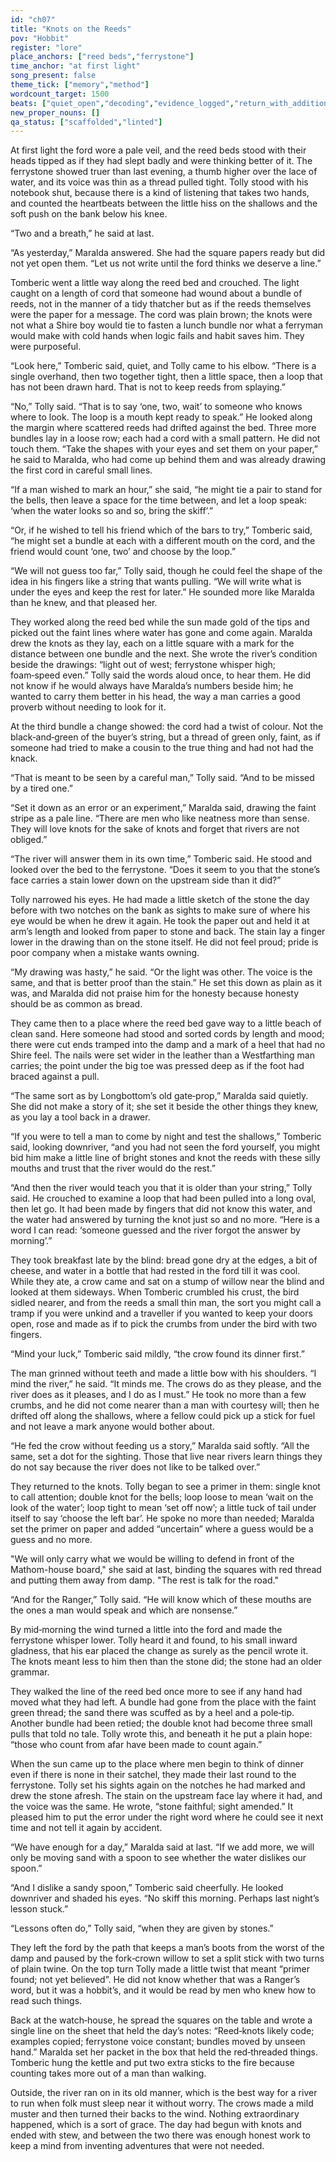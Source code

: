 ```yaml
---
id: "ch07"
title: "Knots on the Reeds"
pov: "Hobbit"
register: "lore"
place_anchors: ["reed beds","ferrystone"]
time_anchor: "at first light"
song_present: false
theme_tick: ["memory","method"]
wordcount_target: 1500
beats: ["quiet_open","decoding","evidence_logged","return_with_addition"]
new_proper_nouns: []
qa_status: ["scaffolded","linted"]
---
```


At first light the ford wore a pale veil, and the reed beds stood with their heads tipped as if they had slept badly and were thinking better of it. The ferrystone showed truer than last evening, a thumb higher over the lace of water, and its voice was thin as a thread pulled tight. Tolly stood with his notebook shut, because there is a kind of listening that takes two hands, and counted the heartbeats between the little hiss on the shallows and the soft push on the bank below his knee.

“Two and a breath,” he said at last.

“As yesterday,” Maralda answered. She had the square papers ready but did not yet open them. “Let us not write until the ford thinks we deserve a line.”

Tomberic went a little way along the reed bed and crouched. The light caught on a length of cord that someone had wound about a bundle of reeds, not in the manner of a tidy thatcher but as if the reeds themselves were the paper for a message. The cord was plain brown; the knots were not what a Shire boy would tie to fasten a lunch bundle nor what a ferryman would make with cold hands when logic fails and habit saves him. They were purposeful.

“Look here,” Tomberic said, quiet, and Tolly came to his elbow. “There is a single overhand, then two together tight, then a little space, then a loop that has not been drawn hard. That is not to keep reeds from splaying.”

“No,” Tolly said. “That is to say ‘one, two, wait’ to someone who knows where to look. The loop is a mouth kept ready to speak.” He looked along the margin where scattered reeds had drifted against the bed. Three more bundles lay in a loose row; each had a cord with a small pattern. He did not touch them. “Take the shapes with your eyes and set them on your paper,” he said to Maralda, who had come up behind them and was already drawing the first cord in careful small lines.

“If a man wished to mark an hour,” she said, “he might tie a pair to stand for the bells, then leave a space for the time between, and let a loop speak: ‘when the water looks so and so, bring the skiff’.”

“Or, if he wished to tell his friend which of the bars to try,” Tomberic said, “he might set a bundle at each with a different mouth on the cord, and the friend would count ‘one, two’ and choose by the loop.”

“We will not guess too far,” Tolly said, though he could feel the shape of the idea in his fingers like a string that wants pulling. “We will write what is under the eyes and keep the rest for later.” He sounded more like Maralda than he knew, and that pleased her.

They worked along the reed bed while the sun made gold of the tips and picked out the faint lines where water has gone and come again. Maralda drew the knots as they lay, each on a little square with a mark for the distance between one bundle and the next. She wrote the river’s condition beside the drawings: “light out of west; ferrystone whisper high; foam‑speed even.” Tolly said the words aloud once, to hear them. He did not know if he would always have Maralda’s numbers beside him; he wanted to carry them better in his head, the way a man carries a good proverb without needing to look for it.

At the third bundle a change showed: the cord had a twist of colour. Not the black‑and‑green of the buyer’s string, but a thread of green only, faint, as if someone had tried to make a cousin to the true thing and had not had the knack.

“That is meant to be seen by a careful man,” Tolly said. “And to be missed by a tired one.”

“Set it down as an error or an experiment,” Maralda said, drawing the faint stripe as a pale line. “There are men who like neatness more than sense. They will love knots for the sake of knots and forget that rivers are not obliged.”

“The river will answer them in its own time,” Tomberic said. He stood and looked over the bed to the ferrystone. “Does it seem to you that the stone’s face carries a stain lower down on the upstream side than it did?”

Tolly narrowed his eyes. He had made a little sketch of the stone the day before with two notches on the bank as sights to make sure of where his eye would be when he drew it again. He took the paper out and held it at arm’s length and looked from paper to stone and back. The stain lay a finger lower in the drawing than on the stone itself. He did not feel proud; pride is poor company when a mistake wants owning.

“My drawing was hasty,” he said. “Or the light was other. The voice is the same, and that is better proof than the stain.” He set this down as plain as it was, and Maralda did not praise him for the honesty because honesty should be as common as bread.

They came then to a place where the reed bed gave way to a little beach of clean sand. Here someone had stood and sorted cords by length and mood; there were cut ends tramped into the damp and a mark of a heel that had no Shire feel. The nails were set wider in the leather than a Westfarthing man carries; the point under the big toe was pressed deep as if the foot had braced against a pull.

“The same sort as by Longbottom’s old gate‑prop,” Maralda said quietly. She did not make a story of it; she set it beside the other things they knew, as you lay a tool back in a drawer.

“If you were to tell a man to come by night and test the shallows,” Tomberic said, looking downriver, “and you had not seen the ford yourself, you might bid him make a little line of bright stones and knot the reeds with these silly mouths and trust that the river would do the rest.”

“And then the river would teach you that it is older than your string,” Tolly said. He crouched to examine a loop that had been pulled into a long oval, then let go. It had been made by fingers that did not know this water, and the water had answered by turning the knot just so and no more. “Here is a word I can read: ‘someone guessed and the river forgot the answer by morning’.”

They took breakfast late by the blind: bread gone dry at the edges, a bit of cheese, and water in a bottle that had rested in the ford till it was cool. While they ate, a crow came and sat on a stump of willow near the blind and looked at them sideways. When Tomberic crumbled his crust, the bird sidled nearer, and from the reeds a small thin man, the sort you might call a tramp if you were unkind and a traveller if you wanted to keep your doors open, rose and made as if to pick the crumbs from under the bird with two fingers.

“Mind your luck,” Tomberic said mildly, “the crow found its dinner first.”

The man grinned without teeth and made a little bow with his shoulders. “I mind the river,” he said. “It minds me. The crows do as they please, and the river does as it pleases, and I do as I must.” He took no more than a few crumbs, and he did not come nearer than a man with courtesy will; then he drifted off along the shallows, where a fellow could pick up a stick for fuel and not leave a mark anyone would bother about.

“He fed the crow without feeding us a story,” Maralda said softly. “All the same, set a dot for the sighting. Those that live near rivers learn things they do not say because the river does not like to be talked over.”

They returned to the knots. Tolly began to see a primer in them: single knot to call attention; double knot for the bells; loop loose to mean ‘wait on the look of the water’; loop tight to mean ‘set off now’; a little tuck of tail under itself to say ‘choose the left bar’. He spoke no more than needed; Maralda set the primer on paper and added “uncertain” where a guess would be a guess and no more.

"We will only carry what we would be willing to defend in front of the Mathom-house board," she said at last, binding the squares with red thread and putting them away from damp. "The rest is talk for the road."

“And for the Ranger,” Tolly said. “He will know which of these mouths are the ones a man would speak and which are nonsense.”

By mid‑morning the wind turned a little into the ford and made the ferrystone whisper lower. Tolly heard it and found, to his small inward gladness, that his ear placed the change as surely as the pencil wrote it. The knots meant less to him then than the stone did; the stone had an older grammar.

They walked the line of the reed bed once more to see if any hand had moved what they had left. A bundle had gone from the place with the faint green thread; the sand there was scuffed as by a heel and a pole‑tip. Another bundle had been retied; the double knot had become three small pulls that told no tale. Tolly wrote this, and beneath it he put a plain hope: “those who count from afar have been made to count again.”

When the sun came up to the place where men begin to think of dinner even if there is none in their satchel, they made their last round to the ferrystone. Tolly set his sights again on the notches he had marked and drew the stone afresh. The stain on the upstream face lay where it had, and the voice was the same. He wrote, “stone faithful; sight amended.” It pleased him to put the error under the right word where he could see it next time and not tell it again by accident.

“We have enough for a day,” Maralda said at last. “If we add more, we will only be moving sand with a spoon to see whether the water dislikes our spoon.”

“And I dislike a sandy spoon,” Tomberic said cheerfully. He looked downriver and shaded his eyes. “No skiff this morning. Perhaps last night’s lesson stuck.”

“Lessons often do,” Tolly said, “when they are given by stones.”

They left the ford by the path that keeps a man’s boots from the worst of the damp and paused by the fork‑crown willow to set a split stick with two turns of plain twine. On the top turn Tolly made a little twist that meant “primer found; not yet believed”. He did not know whether that was a Ranger’s word, but it was a hobbit’s, and it would be read by men who knew how to read such things.

Back at the watch‑house, he spread the squares on the table and wrote a single line on the sheet that held the day’s notes: “Reed‑knots likely code; examples copied; ferrystone voice constant; bundles moved by unseen hand.” Maralda set her packet in the box that held the red‑threaded things. Tomberic hung the kettle and put two extra sticks to the fire because counting takes more out of a man than walking.

Outside, the river ran on in its old manner, which is the best way for a river to run when folk must sleep near it without worry. The crows made a mild muster and then turned their backs to the wind. Nothing extraordinary happened, which is a sort of grace. The day had begun with knots and ended with stew, and between the two there was enough honest work to keep a mind from inventing adventures that were not needed.
